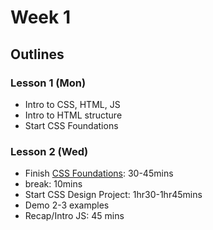 # Week 1
## Outlines

### Lesson 1 (Mon)

* Intro to CSS, HTML, JS
* Intro to HTML structure
* Start CSS Foundations

### Lesson 2 (Wed)

* Finish [CSS Foundations](css_foundations.md): 30-45mins
* break: 10mins
* Start CSS Design Project: 1hr30-1hr45mins
* Demo 2-3 examples
* Recap/Intro JS: 45 mins
